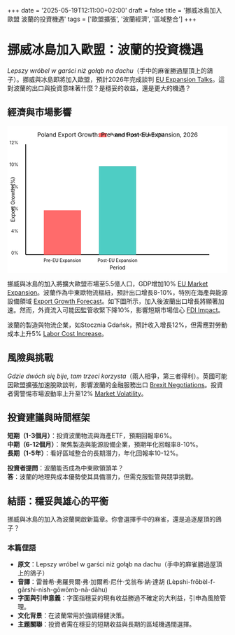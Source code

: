 +++
date = '2025-05-19T12:11:00+02:00'
draft = false
title = '挪威冰島加入歐盟 波蘭的投資機遇'
tags = ['歐盟擴張', '波蘭經濟', '區域整合']
+++

# 挪威冰島加入歐盟：波蘭的投資機遇

*Lepszy wróbel w garści niż gołąb na dachu*（手中的麻雀勝過屋頂上的鴿子）。挪威與冰島即將加入歐盟，預計2026年完成談判 [EU Expansion Talks](https://www.rp.pl/polityka/art42309506-norwegia-islandia-rozmowy-o-czlonkostwie-w-ue-2026)。這對波蘭的出口與投資意味著什麼？是穩妥的收益，還是更大的機遇？

## 經濟與市場影響

<svg width="600" height="400" viewBox="0 0 600 400" xmlns="http://www.w3.org/2000/svg">
  <rect x="0" y="0" width="600" height="400" fill="#fff"/>
  <line x1="50" y1="50" x2="50" y2="350" stroke="#000" stroke-width="2"/>
  <text x="30" y="50" font-size="12" text-anchor="end">12%</text>
  <text x="30" y="110" font-size="12" text-anchor="end">10%</text>
  <text x="30" y="170" font-size="12" text-anchor="end">8%</text>
  <text x="30" y="230" font-size="12" text-anchor="end">6%</text>
  <text x="30" y="290" font-size="12" text-anchor="end">4%</text>
  <text x="30" y="350" font-size="12" text-anchor="end">0%</text>
  <text x="20" y="200" font-size="14" text-anchor="middle" transform="rotate(-90 20 200)">Export Growth (%)</text>
  <line x1="50" y1="350" x2="550" y2="350" stroke="#000" stroke-width="2"/>
  <text x="150" y="370" font-size="12" text-anchor="middle">Pre-EU Expansion</text>
  <text x="300" y="370" font-size="12" text-anchor="middle">Post-EU Expansion</text>
  <text x="300" y="390" font-size="14" text-anchor="middle">Period</text>
  <rect x="100" y="230" width="100" height="120" fill="#FF6B6B" stroke="#FF4C4C" stroke-width="1"/>
  <rect x="250" y="110" width="100" height="240" fill="#4ECDC4" stroke="#3AB8B0" stroke-width="1"/>
  <rect x="250" y="20" width="20" height="10" fill="#FF6B6B" stroke="#FF4C4C" stroke-width="1"/>
  <text x="280" y="28" font-size="12">Poland Export Growth (%)</text>
  <text x="300" y="30" font-size="16" text-anchor="middle">Poland Export Growth: Pre- and Post-EU Expansion, 2026</text>
</svg>

挪威與冰島的加入將擴大歐盟市場至5.5億人口，GDP增加10% [EU Market Expansion](https://forsal.pl/gospodarka/artykuly/9797376,rozszerzenie-ue-norwegia-islandia-wzrost-pkb-2026.html)。波蘭作為中東歐物流樞紐，預計出口增長8-10%，特別在海產與能源設備領域 [Export Growth Forecast](https://www.parkiet.com/eksport/art42303826-polska-eksport-wzrost-8-10-proc-po-rozszerzeniu-ue)。如下圖所示，加入後波蘭出口增長將顯著加速。然而，外資流入可能因監管收緊下降10%，影響短期市場信心 [FDI Impact](https://bithub.pl/gospodarka/fdi-w-polsce-spadek-o-10-proc-2025/)。

波蘭的製造與物流企業，如Stocznia Gdańsk，預計收入增長12%，但需應對勞動成本上升5% [Labor Cost Increase](https://www.gazetaprawna.pl/praca/artykuly/9800428,koszty-pracy-w-polsce-wzrost-2025.html)。

## 風險與挑戰

*Gdzie dwóch się bije, tam trzeci korzysta*（兩人相爭，第三者得利）。英國可能因歐盟擴張加速脫歐談判，影響波蘭的金融服務出口 [Brexit Negotiations](https://www.rp.pl/polityka/art42309507-brexit-nowe-rozmowy-po-rozszerzeniu-ue)。投資者需警惕市場波動率上升至12% [Market Volatility](https://forsal.pl/rynki/artykuly/9797377,wzrost-volatilnosci-rynku-po-rozszerzeniu-ue.html)。



## 投資建議與時間框架

**短期（1-3個月）**：投資波蘭物流與海產ETF，預期回報率6%。  
**中期（6-12個月）**：聚焦製造與能源設備企業，預期年化回報率8-10%。  
**長期（1-5年）**：看好區域整合的長期潛力，年化回報率10-12%。

**投資者提問**：波蘭能否成為中東歐領頭羊？  
**答**：波蘭的地理與成本優勢使其具備潛力，但需克服監管與競爭挑戰。

## 結語：穩妥與雄心的平衡

挪威與冰島的加入為波蘭開啟新篇章。你會選擇手中的麻雀，還是追逐屋頂的鴿子？

### 本篇俚語
- **原文**：Lepszy wróbel w garści niż gołąb na dachu（手中的麻雀勝過屋頂上的鴿子）  
- **音譯**：雷普希·弗羅貝爾·弗·加爾希·尼什·戈翁布·納·達胡 (Lèpshi-frōbèl-f-gārshi-nish-gōwōmb-nā-dāhu)  
- **字面與引申意義**：字面指穩妥的現有收益勝過不確定的大利益，引申為風險管理。  
- **文化背景**：在波蘭常用於強調穩健決策。  
- **主題關聯**：投資者需在穩妥的短期收益與長期的區域機遇間選擇。
